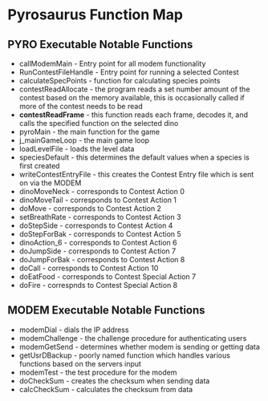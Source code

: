 # Pyrosaurus Function Map

## PYRO Executable Notable Functions
* callModemMain - Entry point for all modem functionality
* RunContestFileHandle - Entry point for running a selected Contest
* calculateSpecPoints - function for calculating species points
* contestReadAllocate - the program reads a set number amount of the contest based on the memory available, this is occasionally called if more of the contest needs to be read
* **contestReadFrame** - this function reads each frame, decodes it, and calls the specified function on the selected dino
* pyroMain - the main function for the game
* j_mainGameLoop - the main game loop
* loadLevelFile - loads the level data
* speciesDefault - this determines the default values when a species is first created
* writeContestEntryFile - this creates the Contest Entry file which is sent on via the MODEM
* dinoMoveNeck - corresponds to Contest Action 0
* dinoMoveTail - corresponds to Contest Action 1
* doMove - corresponds to Contest Action 2
* setBreathRate - corresponds to Contest Action 3
* doStepSide - corresponds to Contest Action 4
* doStepForBak - corresponds to Contest Action 5
* dinoAction_6 - corresponds to Contest Action 6
* doJumpSide - corresponds to Contest Action 7
* doJumpForBak - corresponds to Contest Action 8
* doCall - corresponds to Contest Action 10
* doEatFood - corresponds to Contest Special Action 7
* doFire - correspnds to Contest Special Action 8

## MODEM Executable Notable Functions
* modemDial - dials the IP address
* modemChallenge - the challenge procedure for authenticating users
* modemGetSend - determines whether modem is sending or getting data
* getUsrDBackup - poorly named function which handles various functions based on the servers input
* modemTest - the test procedure for the modem
* doCheckSum - creates the checksum when sending data
* calcCheckSum - calculates the checksum from data
